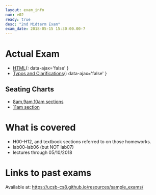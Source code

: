 ```yaml
---
layout: exam_info
num: e02
ready: true
desc: "2nd Midterm Exam"
exam_date: 2018-05-15 15:30:00.00-7
---
```


# Actual Exam

* [HTML](cs8_s18_e02/){: data-ajax='false' }
* [Typos and Clarifications](typos){: data-ajax='false' }


## Seating Charts

* [8am,9am,10am sections](https://ucsb-cs8-s18.github.io/exam/e02/seating/8_9_10am.pdf)
* [11am section](https://ucsb-cs8-s18.github.io/exam/e02/seating/11am.pdf)

# What is covered

* H00-H12, and textbook sections referred to on those homeworks.
* lab00-lab06 (but NOT lab07)
* lectures through 05/10/2018

# Links to past exams

Available at: <https://ucsb-cs8.github.io/resources/sample_exams/>
